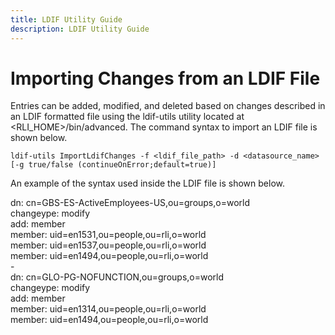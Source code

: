 ```yaml
---
title: LDIF Utility Guide
description: LDIF Utility Guide
---
```


# Importing Changes from an LDIF File

Entries can be added, modified, and deleted based on changes described in an LDIF formatted file using the ldif-utils utility located at <RLI_HOME>/bin/advanced. The command syntax to import an LDIF file is shown below.

`ldif-utils ImportLdifChanges -f <ldif_file_path> -d <datasource_name>  [-g true/false (continueOnError;default=true)]`

An example of the syntax used inside the LDIF file is shown below.

dn: cn=GBS-ES-ActiveEmployees-US,ou=groups,o=world
<br>changeype: modify
<br>add: member
<br>member: uid=en1531,ou=people,ou=rli,o=world
<br>member: uid=en1537,ou=people,ou=rli,o=world
<br>member: uid=en1494,ou=people,ou=rli,o=world
<br>-
<br>dn: cn=GLO-PG-NOFUNCTION,ou=groups,o=world
<br>changeype: modify
<br>add: member
<br>member: uid=en1314,ou=people,ou=rli,o=world
<br>member: uid=en1494,ou=people,ou=rli,o=world

